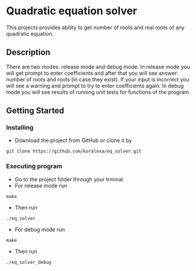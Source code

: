 # Quadratic equation solver

This projects provides ability to get number of roots and real roots of any quadratic equation.

## Description

There are two modes: release mode and debug mode.
In release mode you will get prompt to enter coefficients and after that you will see answer: number of roots and roots (in case they exist). If your input is incorrect you will see a warning and prompt to try to enter coefficients again.
In debug mode you will see results of running unit tests for functions of the program.

## Getting Started

### Installing

* Download the project from GitHub or clone it by
```
git clone https://github.com/koralexa/eq_solver.git
```

### Executing program

* Go to the project folder through your trminal.
* For release mode run
```
make
```
* Then run
```
./eq_solver
```
* For debug mode run
```
make
```
* Then run
```
./eq_solver_debug
```
